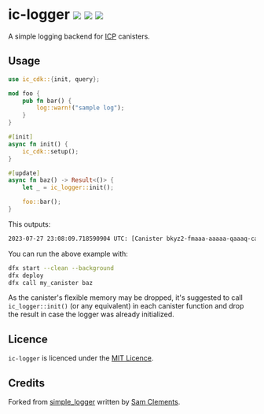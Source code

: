 # ic-logger [![](https://img.shields.io/github/tag/borntyping/rust-simple_logger.svg)](https://github.com/borntyping/rust-simple_logger/tags) [![](https://img.shields.io/travis/borntyping/rust-simple_logger.svg)](https://travis-ci.org/borntyping/rust-simple_logger) [![](https://img.shields.io/github/issues/borntyping/rust-simple_logger.svg)](https://github.com/borntyping/rust-simple_logger/issues)

A simple logging backend for [ICP](https://internetcomputer.org) canisters.

Usage
-----

```rust
use ic_cdk::{init, query};

mod foo {
    pub fn bar() {
        log::warn!("sample log");
    }
}

#[init]
async fn init() {
    ic_cdk::setup();
}

#[update]
async fn baz() -> Result<()> {
    let _ = ic_logger::init();

    foo::bar();
}
```

This outputs:

```txt
2023-07-27 23:08:09.718590904 UTC: [Canister bkyz2-fmaaa-aaaaa-qaaaq-cai] [WARN  my_canister::foo] sample log
```

You can run the above example with:

```sh
dfx start --clean --background
dfx deploy
dfx call my_canister baz
```

As the canister's flexible memory may be dropped, it's suggested to call `ic_logger::init()` (or any equivalent)
in each canister function and drop the result in case the logger was already initialized.

Licence
-------

`ic-logger` is licenced under the [MIT Licence](http://opensource.org/licenses/MIT).

Credits
-------

Forked from [simple_logger](https://github.com/borntyping/rust-simple_logger) written by [Sam Clements](sam@borntyping.co.uk).
